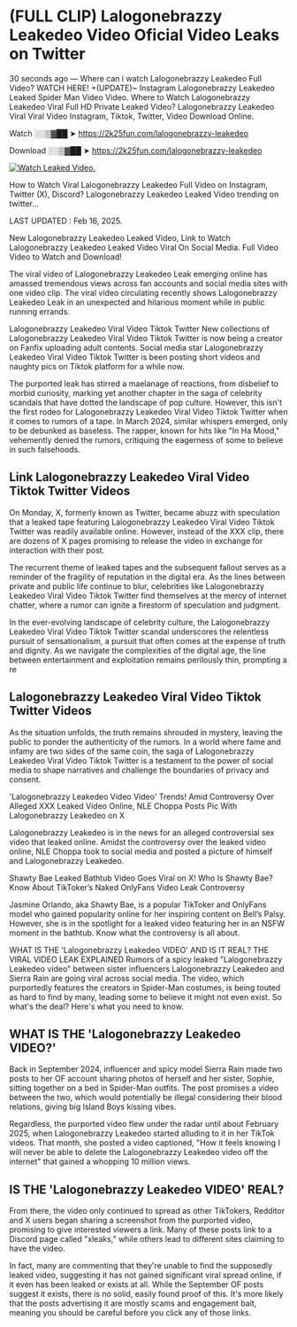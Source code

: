 # (FULL CLIP) Lalogonebrazzy Leakedeo Video Oficial Video Leaks on Twitter

30 seconds ago — Where can i watch Lalogonebrazzy Leakedeo Full Video? WATCH HERE! +(UPDATE)~ Instagram Lalogonebrazzy Leakedeo Leaked Spider Man Video Video. Where to Watch Lalogonebrazzy Leakedeo Viral Full HD Private Leaked Video? Lalogonebrazzy Leakedeo Viral Viral Video Instagram, Tiktok, Twitter, Video Download Online.

Watch ░░▒▓██ ➤ https://2k25fun.com/lalogonebrazzy-leakedeo

Download ░░▒▓██ ➤ https://2k25fun.com/lalogonebrazzy-leakedeo

[![Watch Leaked Video.](https://miro.medium.com/v2/resize:fit:828/format:webp/1*cilzJN44JGOrTw9NJCrNHA.gif "Watch Leaked Video")](https://2k25fun.com/lalogonebrazzy-leakedeo)

How to Watch Viral Lalogonebrazzy Leakedeo Full Video on Instagram, Twitter (X), Discord? Lalogonebrazzy Leakedeo Leaked Video trending on twitter...

LAST UPDATED : Feb 16, 2025.

New Lalogonebrazzy Leakedeo Leaked Video, Link to Watch Lalogonebrazzy Leakedeo Leaked Video Viral On Social Media. Full Video Video to Watch and Download!

The viral video of Lalogonebrazzy Leakedeo Leak emerging online has amassed tremendous views across fan accounts and social media sites with one video clip. The viral video circulating recently shows Lalogonebrazzy Leakedeo Leak in an unexpected and hilarious moment while in public running errands.

Lalogonebrazzy Leakedeo Viral Video Tiktok Twitter New collections of Lalogonebrazzy Leakedeo Viral Video Tiktok Twitter is now being a creator on Fanfix uploading adult contents. Social media star Lalogonebrazzy Leakedeo Viral Video Tiktok Twitter is been posting short videos and naughty pics on Tiktok platform for a while now.

The purported leak has stirred a maelanage of reactions, from disbelief to morbid curiosity, marking yet another chapter in the saga of celebrity scandals that have dotted the landscape of pop culture. However, this isn't the first rodeo for Lalogonebrazzy Leakedeo Viral Video Tiktok Twitter when it comes to rumors of a tape. In March 2024, similar whispers emerged, only to be debunked as baseless. The rapper, known for hits like "In Ha Mood," vehemently denied the rumors, critiquing the eagerness of some to believe in such falsehoods.

## Link Lalogonebrazzy Leakedeo Viral Video Tiktok Twitter Videos

On Monday, X, formerly known as Twitter, became abuzz with speculation that a leaked tape featuring Lalogonebrazzy Leakedeo Viral Video Tiktok Twitter was readily available online. However, instead of the XXX clip, there are dozens of X pages promising to release the video in exchange for interaction with their post.

The recurrent theme of leaked tapes and the subsequent fallout serves as a reminder of the fragility of reputation in the digital era. As the lines between private and public life continue to blur, celebrities like Lalogonebrazzy Leakedeo Viral Video Tiktok Twitter find themselves at the mercy of internet chatter, where a rumor can ignite a firestorm of speculation and judgment.

In the ever-evolving landscape of celebrity culture, the Lalogonebrazzy Leakedeo Viral Video Tiktok Twitter scandal underscores the relentless pursuit of sensationalism, a pursuit that often comes at the expense of truth and dignity. As we navigate the complexities of the digital age, the line between entertainment and exploitation remains perilously thin, prompting a re

##  Lalogonebrazzy Leakedeo Viral Video Tiktok Twitter Videos

As the situation unfolds, the truth remains shrouded in mystery, leaving the public to ponder the authenticity of the rumors. In a world where fame and infamy are two sides of the same coin, the saga of Lalogonebrazzy Leakedeo Viral Video Tiktok Twitter is a testament to the power of social media to shape narratives and challenge the boundaries of privacy and consent.

'Lalogonebrazzy Leakedeo Video Video' Trends! Amid Controversy Over Alleged XXX Leaked Video Online, NLE Choppa Posts Pic With Lalogonebrazzy Leakedeo on X

Lalogonebrazzy Leakedeo is in the news for an alleged controversial sex video that leaked online. Amidst the controversy over the leaked video online, NLE Choppa took to social media and posted a picture of himself and Lalogonebrazzy Leakedeo.

Shawty Bae Leaked Bathtub Video Goes Viral on X! Who Is Shawty Bae? Know About TikToker’s Naked OnlyFans Video Leak Controversy

Jasmine Orlando, aka Shawty Bae, is a popular TikToker and OnlyFans model who gained popularity online for her inspiring content on Bell’s Palsy. However, she is in the spotlight for a leaked video featuring her in an NSFW moment in the bathtub. Know what the controversy is all about.

WHAT IS THE 'Lalogonebrazzy Leakedeo VIDEO' AND IS IT REAL? THE VIRAL VIDEO LEAK EXPLAINED Rumors of a spicy leaked "Lalogonebrazzy Leakedeo video" between sister influencers Lalogonebrazzy Leakedeo and Sierra Rain are going viral across social media. The video, which purportedly features the creators in Spider-Man costumes, is being touted as hard to find by many, leading some to believe it might not even exist. So what's the deal? Here's what you need to know.

## WHAT IS THE 'Lalogonebrazzy Leakedeo VIDEO?'

Back in September 2024, influencer and spicy model Sierra Rain made two posts to her OF account sharing photos of herself and her sister, Sophie, sitting together on a bed in Spider-Man outfits. The post promises a video between the two, which would potentially be illegal considering their blood relations, giving big Island Boys kissing vibes.

Regardless, the purported video flew under the radar until about February 2025, when Lalogonebrazzy Leakedeo started alluding to it in her TikTok videos. That month, she posted a video captioned, "How it feels knowing I will never be able to delete the Lalogonebrazzy Leakedeo video off the internet" that gained a whopping 10 million views.

## IS THE 'Lalogonebrazzy Leakedeo VIDEO' REAL?

From there, the video only continued to spread as other TikTokers, Redditor and X users began sharing a screenshot from the purported video, promising to give interested viewers a link. Many of these posts link to a Discord page called "xleaks," while others lead to different sites claiming to have the video.

In fact, many are commenting that they're unable to find the supposedly leaked video, suggesting it has not gained significant viral spread online, if it even has been leaked or exists at all. While the September OF posts suggest it exists, there is no solid, easily found proof of this. It's more likely that the posts advertising it are mostly scams and engagement bait, meaning you should be careful before you click any of those links.